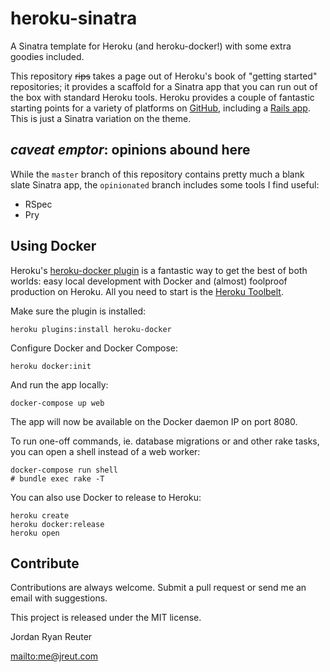 # heroku-sinatra
A Sinatra template for Heroku (and heroku-docker!) with some extra goodies included.

This repository ~~rips~~ takes a page out of Heroku's book of "getting started" repositories; it provides a scaffold for a Sinatra app that you can run out of the box with standard Heroku tools. Heroku provides a couple of fantastic starting points for a variety of platforms on [GitHub][1], including a [Rails app][2]. This is just a Sinatra variation on the theme.

## *caveat emptor*: opinions abound here
While the `master` branch of this repository contains pretty much a blank slate Sinatra app, the `opinionated` branch includes some tools I find useful:

* RSpec
* Pry

## Using Docker
Heroku's [heroku-docker plugin][3] is a fantastic way to get the best of both worlds: easy local development with Docker and (almost) foolproof production on Heroku. All you need to start is the [Heroku Toolbelt][4].

Make sure the plugin is installed:

    heroku plugins:install heroku-docker

Configure Docker and Docker Compose:

    heroku docker:init

And run the app locally:

    docker-compose up web

The app will now be available on the Docker daemon IP on port 8080.

To run one-off commands, ie. database migrations or and other rake tasks, you can open a shell instead of a web worker:

    docker-compose run shell
    # bundle exec rake -T

You can also use Docker to release to Heroku:

    heroku create
    heroku docker:release
    heroku open

## Contribute
Contributions are always welcome. Submit a pull request or send me an email with suggestions.

This project is released under the MIT license.

Jordan Ryan Reuter

<mailto:me@jreut.com>

[1]: https://github.com/heroku
[2]: https://github.com/heroku/ruby-getting-started
[3]: https://github.com/heroku/heroku-docker
[4]: https://toolbelt.heroku.com/
